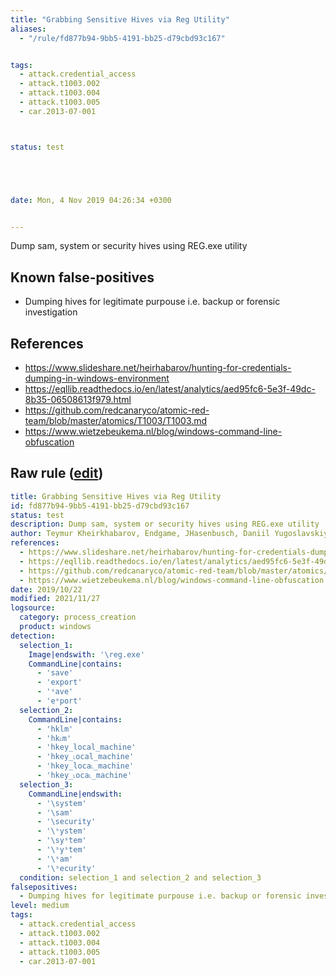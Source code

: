 ```yaml
---
title: "Grabbing Sensitive Hives via Reg Utility"
aliases:
  - "/rule/fd877b94-9bb5-4191-bb25-d79cbd93c167"


tags:
  - attack.credential_access
  - attack.t1003.002
  - attack.t1003.004
  - attack.t1003.005
  - car.2013-07-001



status: test





date: Mon, 4 Nov 2019 04:26:34 +0300


---
```


Dump sam, system or security hives using REG.exe utility

<!--more-->


## Known false-positives

* Dumping hives for legitimate purpouse i.e. backup or forensic investigation



## References

* https://www.slideshare.net/heirhabarov/hunting-for-credentials-dumping-in-windows-environment
* https://eqllib.readthedocs.io/en/latest/analytics/aed95fc6-5e3f-49dc-8b35-06508613f979.html
* https://github.com/redcanaryco/atomic-red-team/blob/master/atomics/T1003/T1003.md
* https://www.wietzebeukema.nl/blog/windows-command-line-obfuscation


## Raw rule ([edit](https://github.com/SigmaHQ/sigma/edit/master/rules/windows/process_creation/proc_creation_win_grabbing_sensitive_hives_via_reg.yml))
```yaml
title: Grabbing Sensitive Hives via Reg Utility
id: fd877b94-9bb5-4191-bb25-d79cbd93c167
status: test
description: Dump sam, system or security hives using REG.exe utility
author: Teymur Kheirkhabarov, Endgame, JHasenbusch, Daniil Yugoslavskiy, oscd.community
references:
  - https://www.slideshare.net/heirhabarov/hunting-for-credentials-dumping-in-windows-environment
  - https://eqllib.readthedocs.io/en/latest/analytics/aed95fc6-5e3f-49dc-8b35-06508613f979.html
  - https://github.com/redcanaryco/atomic-red-team/blob/master/atomics/T1003/T1003.md
  - https://www.wietzebeukema.nl/blog/windows-command-line-obfuscation
date: 2019/10/22
modified: 2021/11/27
logsource:
  category: process_creation
  product: windows
detection:
  selection_1:
    Image|endswith: '\reg.exe'
    CommandLine|contains:
      - 'save'
      - 'export'
      - 'ˢave'
      - 'eˣport'
  selection_2:
    CommandLine|contains:
      - 'hklm'
      - 'hk˪m'
      - 'hkey_local_machine'
      - 'hkey_˪ocal_machine'
      - 'hkey_loca˪_machine'
      - 'hkey_˪oca˪_machine'
  selection_3:
    CommandLine|endswith:
      - '\system'
      - '\sam'
      - '\security'
      - '\ˢystem'
      - '\syˢtem'
      - '\ˢyˢtem'
      - '\ˢam'
      - '\ˢecurity'
  condition: selection_1 and selection_2 and selection_3
falsepositives:
  - Dumping hives for legitimate purpouse i.e. backup or forensic investigation
level: medium
tags:
  - attack.credential_access
  - attack.t1003.002
  - attack.t1003.004
  - attack.t1003.005
  - car.2013-07-001

```
